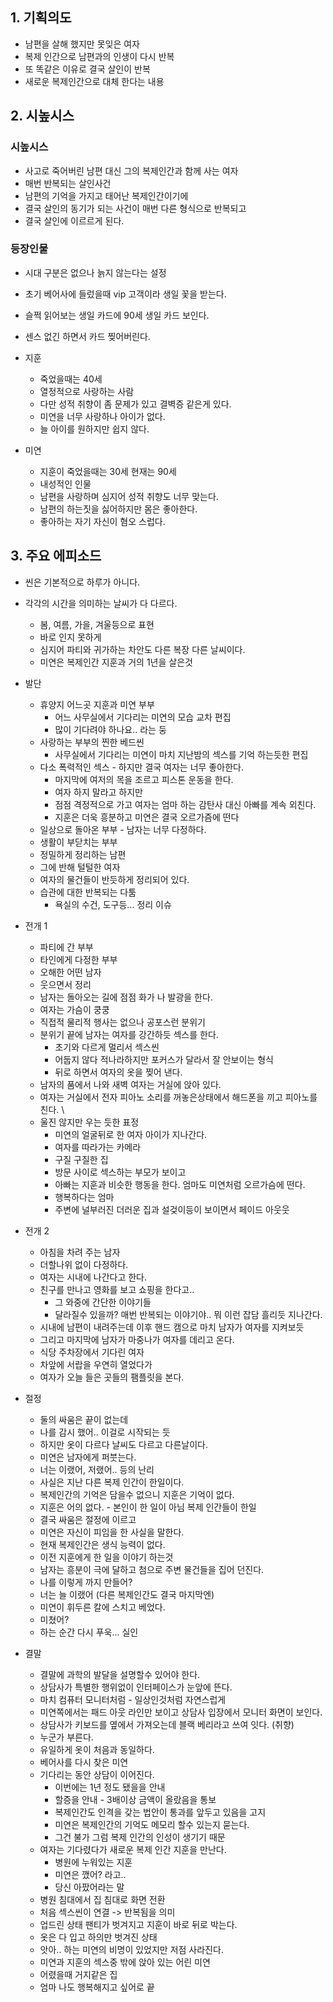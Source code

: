 ## 1. 기획의도
- 남편을 살해 했지만 못잊은 여자
- 복제 인간으로 남편과의 인생이 다시 반복
- 또 똑같은 이유로 결국 살인이 반복
- 새로운 복제인간으로 대체 한다는 내용
 
## 2. 시높시스
### 시높시스
- 사고로 죽어버린 남편 대신 그의 복제인간과 함께 사는 여자
- 매번 반복되는 살인사건
- 남편의 기억을 가지고 태어난 복제인간이기에
- 결국 살인의 동기가 되는 사건이 매번 다른 형식으로 반복되고
- 결국 살인에 이르르게 된다. 

### 등장인물
- 시대 구분은 없으나 늙지 않는다는 설정
 - 초기 베어사에 들렀을때 vip 고객이라 생일 꽃을 받는다.
 - 슬쩍 읽어보는 생일 카드에 90세 생일 카드 보인다.
  - 센스 없긴 하면서 카드 찢어버린다.   
- 지훈
  - 죽었을때는 40세
  - 열정적으로 사랑하는 사람
  - 다만 성적 취향이 좀 문제가 있고 결벽증 같은게 있다.
  - 미연을 너무 사랑하나 아이가 없다.
  - 늘 아이를 원하지만 쉽지 않다. 

- 미연
  - 지훈이 죽었을때는 30세 현재는 90세
  - 내성적인 인물
  - 남편을 사랑하며 심지어 성적 취향도 너무 맞는다.
  - 남편의 하는짓을 싫어하지만 몸은 좋아한다.
  - 좋아하는 자기 자신이 혐오 스럽다. 

## 3. 주요 에피소드
- 씬은 기본적으로 하루가 아니다.
- 각각의 시간을 의미하는 날씨가 다 다르다.
  - 봄, 여름, 가을, 겨울등으로 표현
  - 바로 인지 못하게
  - 심지어 파티와 귀가하는 차안도 다른 복장 다른 날씨이다.
  - 미연은 복제인간 지훈과 거의 1년을 살은것
    
- 발단
  - 휴양지 어느곳 지훈과 미연 부부
    - 어느 사무실에서 기다리는 미연의 모습 교차 편집
    - 많이 기다려야 하나요.. 라는 둥      
  - 사랑하는 부부의 찐한 베드씬
    - 사무실에서 기다리는 미연이 마치 지난밤의 섹스를 기억 하는듯한 편집 
  - 다소 폭력적인 섹스 - 하지만 결국 여자는 너무 좋아한다.
    - 마지막에 여저의 목을 조르고 피스톤 운동을 한다.
    - 여자 하지 말라고 하지만
    - 점점 격정적으로 가고 여자는 엄마 하는 감탄사 대신 아빠를 계속 외친다.
    - 지훈은 더욱 흥분하고 미연은 결국 오르가즘에 떤다 
  - 일상으로 돌아온 부부 - 남자는 너무 다정하다.
  - 생활이 부닫치는 부부
  - 정밀하게 정리하는 남편
  - 그에 반해 털털한 여자
  - 여자의 물건들이 반듯하게 정리되어 있다.
  - 습관에 대한 반복되는 다툼
    - 욕실의 수건, 도구등... 정리 이슈   
- 전개 1
  - 파티에 간 부부
  - 타인에게 다정한 부부
  - 오해한 어떤 남자
  - 웃으면서 정리
  - 남자는 돌아오는 길에 점점 화가 나 발광을 한다.
  - 여자는 가슴이 쿵쿵
  - 직접적 물리적 행사는 없으나 공포스런 분위기
  - 분위기 끝에 남자는 여자를 강간하듯 섹스를 한다.
    - 초기와 다르게 멀리서 섹스씬
    - 어둡지 않다 적나라하지만 포커스가 달라서 잘 안보이는 형식
    - 뒤로 하면서 여자의 옷을 찢어 낸다.  
  - 남자의 품에서 나와 새벽 여자는 거실에 앉아 있다.
  - 여자는 거실에서 전자 피아노 소리를 꺼놓은상태에서 해드폰을 끼고 피아노를 친다.  \
  - 울진 않지만 우는 듯한 표정
    - 미연의 얼굴뒤로 한 여자 아이가 지나간다.
    - 여자를 따라가는 카메라
    - 구질 구질한 집
    - 방문 사이로 섹스하는 부모가 보이고
    - 아빠는 지훈과 비슷한 행동을 한다. 엄마도 미연처럼 오르가슴에 떤다.
     - 행복하다는 엄마  
     - 주변에 널부러진 더러운 집과 설겆이등이 보이면서 페이드 아웃웃  
- 전개 2
  - 아침을 차려 주는 남자
  - 더할나위 없이 다정하다.
  - 여자는 시내에 나간다고 한다.
  - 친구를 만나고 영화를 보고 쇼핑을 한다고..
    - 그 와중에 간단한 이야기들
    - 달라질수 있을까? 매번 반복되는 이야기야.. 뭐 이런 잡담 흘리듯 지나간다. 
  - 시내에 남편이 내려주는데 이후 핸드 캠으로 마치 남자가 여자를 지켜보듯
  - 그리고 마지막에 남자가 마중나가 여자를 데리고 온다.
  - 식당 주차장에서 기다린 여자
  - 차앞에 서랍을 우연히 열었다가
  - 여자가 오늘 들은 곳들의 팸플릿을 본다. 
- 절정
  - 둘의 싸움은 끝이 없는데
   - 나를 감시 했어.. 이걸로 시작되는 듯
   - 하지만 옷이 다르다 날씨도 다르고 다른날이다. 
  - 미연은 남자에게 퍼붓는다.
  - 너는 이랬어, 저랬어.. 등의 난리
   - 사실은 지난 다른 복제 인간이 한일이다.
   - 복제인간의 기억은 담을수 없으니 지훈은 기억이 없다. 
  - 지훈은 어의 없다. - 본인이 한 일이 아님 복제 인간들이 한일
   - 결국 싸움은 절정에 이르고
   - 미연은 자신이 피임을 한 사실을 말한다.
    - 현재 복제인간은 생식 능력이 없다.
    - 이전 지훈에게 한 일을 이야기 하는것
    - 남자는 흥분이 극에 달하고 첨으로 주변 물건들을 집어 던진다.
     - 나를 이렇게 까지 만들어?
     - 너는 늘 이랬어 (다른 복제인간도 결국 마지막엔)       
  - 미연이 휘두른 칼에 스치고 베었다.
  - 미쳤어?
  - 하는 순간 다시 푸욱...  실인
- 결말
  - 결말에 과학의 발달을 설명할수 있어야 한다.
   - 상담사가 특별한 행위없이 인터페이스가 눈앞에 뜬다.
   - 마치 컴퓨터 모니터처럼 - 일상인것처럼 자연스럽게
   - 미연쪽에서는 패드 아웃 라인만 보이고 상담사 입장에서 모니터 화면이 보인다.
   - 상담사가 키보드를 옆에서 가져오는데 블랙 베리라고 쓰여 잇다. (취향)     
  - 누군가 부른다.
  - 유일하게 옷이 처음과 동일하다.
  - 베어사를 다시 찾은 미연
  - 기다리는 동안 상담이 이어진다.
    - 이번에는 1년 정도 됐을을 안내
    - 할증을 안내 - 3배이상 금액이 올랐음을 통보
    - 복제인간도 인격을 갖는 법안이 통과를 앞두고 있음을 고지
    - 미연은 복제인간의 기억도 메모리 할수 있는지 묻는다.
    - 그건 불가 그럼 복제 인간의 인성이 생기기 때문
  - 여자는 기다렸다가 새로운 복제 인간 지훈을 만난다.
    - 병원에 누워있는 지훈
    - 미연은 깼어? 라고..
    - 당신 아팠어라는 말  
  - 병원 침대에서 집 침대로 화면 전환
  - 처음 섹스씬이 연결 -> 반복됨을 의미
   - 업드린 상태 팬티가 벗겨지고 지훈이 바로 뒤로 박는다.
   - 옷은 다 입고 하의만 벗겨진 상태
   - 앗아.. 하는 미연의 비명이 있었지만 저점 사라진다. 
  - 미연과 지훈의 섹스중 밖에 앉아 있는 어린 미연
   - 어렸을때 거지같은 집 
   - 엄마 나도 행복해지고 싶어로 끝 
